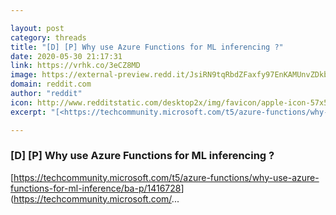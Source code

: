 ```yaml
---

layout: post
category: threads
title: "[D] [P] Why use Azure Functions for ML inferencing ?"
date: 2020-05-30 21:17:31
link: https://vrhk.co/3eCZ8MD
image: https://external-preview.redd.it/JsiRN9tqRbdZFaxfy97EnKAMUnvZDkb3hGmpJOGT7KQ.jpg?width=690&height=359&auto=webp&crop=690:359,smart&s=88da3ae9d466c80a3edaa3ee85f02fda21619373
domain: reddit.com
author: "reddit"
icon: http://www.redditstatic.com/desktop2x/img/favicon/apple-icon-57x57.png
excerpt: "[<https://techcommunity.microsoft.com/t5/azure-functions/why-use-azure-functions-for-ml-inference/ba-p/1416728>](<https://techcommunity.microsoft.com/>..."

---
```


### [D] [P] Why use Azure Functions for ML inferencing ?

[<https://techcommunity.microsoft.com/t5/azure-functions/why-use-azure-functions-for-ml-inference/ba-p/1416728>](<https://techcommunity.microsoft.com/>...